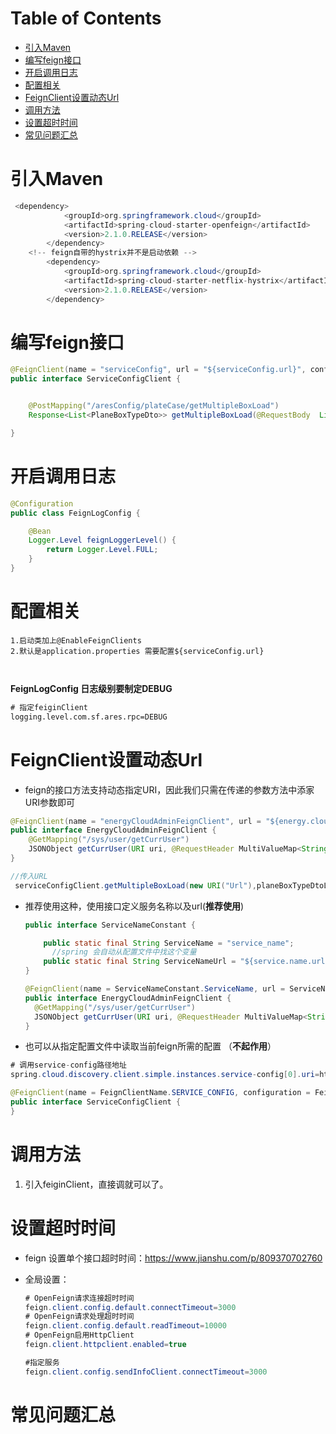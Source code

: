 # Table of Contents

* [引入Maven](#引入maven)
* [编写feign接口](#编写feign接口)
* [开启调用日志](#开启调用日志)
* [配置相关](#配置相关)
* [FeignClient设置动态Url](#feignclient设置动态url)
* [调用方法](#调用方法)
* [设置超时时间](#设置超时时间)
* [常见问题汇总](#常见问题汇总)






# 引入Maven

```java
 <dependency>
            <groupId>org.springframework.cloud</groupId>
            <artifactId>spring-cloud-starter-openfeign</artifactId>
            <version>2.1.0.RELEASE</version>
        </dependency>
    <!-- feign自带的hystrix并不是启动依赖 -->
        <dependency>
            <groupId>org.springframework.cloud</groupId>
            <artifactId>spring-cloud-starter-netflix-hystrix</artifactId>
            <version>2.1.0.RELEASE</version>
        </dependency>
```



# 编写feign接口

```java
@FeignClient(name = "serviceConfig", url = "${serviceConfig.url}", configuration = FeignLogConfig.class)
public interface ServiceConfigClient {


    @PostMapping("/aresConfig/plateCase/getMultipleBoxLoad")
    Response<List<PlaneBoxTypeDto>> getMultipleBoxLoad(@RequestBody  List<PlaneBoxTypeDto> planeBoxTypeDtoList);

}
```



# 开启调用日志

```java
@Configuration
public class FeignLogConfig {

    @Bean
    Logger.Level feignLoggerLevel() {
        return Logger.Level.FULL;
    }
}
```



# 配置相关

```
1.启动类加上@EnableFeignClients
2.默认是application.properties 需要配置${serviceConfig.url}



```



**FeignLogConfig 日志级别要制定DEBUG**

```xml
# 指定feiginClient
logging.level.com.sf.ares.rpc=DEBUG
```



# FeignClient设置动态Url



+ feign的接口方法支持动态指定URI，因此我们只需在传递的参数方法中添家URI参数即可

```java
@FeignClient(name = "energyCloudAdminFeignClient", url = "${energy.cloud.url}")
public interface EnergyCloudAdminFeignClient {
	@GetMapping("/sys/user/getCurrUser")
	JSONObject getCurrUser(URI uri, @RequestHeader MultiValueMap<String, String> headers, @RequestParam Map<String, String> bodies);
}

//传入URL
 serviceConfigClient.getMultipleBoxLoad(new URI("Url"),planeBoxTypeDtoList);

```



+ 推荐使用这种，使用接口定义服务名称以及url(**推荐使用**)


  ```java
  public interface ServiceNameConstant {
  
      public static final String ServiceName = "service_name";
        //spring 会自动从配置文件中找这个变量
      public static final String ServiceNameUrl = "${service.name.url}";
  }
  
  ```

  

  ```java
  @FeignClient(name = ServiceNameConstant.ServiceName, url = ServiceNameConstant.ServiceNameUrl)
  public interface EnergyCloudAdminFeignClient {
  	@GetMapping("/sys/user/getCurrUser")
  	JSONObject getCurrUser(URI uri, @RequestHeader MultiValueMap<String, String> headers, @RequestParam Map<String, String> bodies);
  }
  ```

  



+ 也可以从指定配置文件中读取当前feign所需的配置 （**不起作用**）

```java
# 调用service-config路径地址
spring.cloud.discovery.client.simple.instances.service-config[0].uri=http://ares-service-config.intsit.sfcloud.local:1080/

@FeignClient(name = FeignClientName.SERVICE_CONFIG, configuration = FeignLogConfig.class)
public interface ServiceConfigClient {
}
```





# 调用方法

1. 引入feiginClient，直接调就可以了。



# 设置超时时间

+ feign 设置单个接口超时时间：https://www.jianshu.com/p/809370702760

+ 全局设置：

  ```java
  # OpenFeign请求连接超时时间
  feign.client.config.default.connectTimeout=3000
  # OpenFeign请求处理超时时间
  feign.client.config.default.readTimeout=10000
  # OpenFeign启用HttpClient
  feign.client.httpclient.enabled=true
  
  #指定服务
  feign.client.config.sendInfoClient.connectTimeout=3000
  ```

  

# 常见问题汇总

